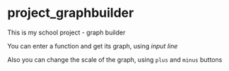 # project_graphbuilder

This is my school project - graph builder

You can enter a function and get its graph, using *input line*

Also you can change the scale of the graph, using ```plus``` and ```minus``` buttons
